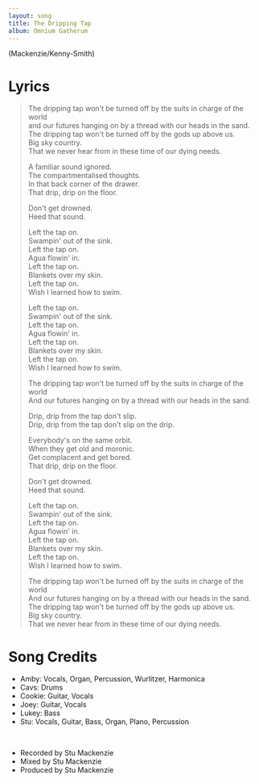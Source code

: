 ```yaml
---
layout: song
title: The Dripping Tap
album: Omnium Gatherum
---
```


(Mackenzie/Kenny-Smith)

# Lyrics

> The dripping tap won't be turned off by the suits in charge of the world  
> and our futures hanging on by a thread with our heads in the sand.  
> The dripping tap won't be turned off by the gods up above us.  
> Big sky country.  
> That we never hear from in these time of our dying needs.  
>  
> A familiar sound ignored.  
> The compartmentalised thoughts.  
> In that back corner of the drawer.  
> That drip, drip on the floor.  
>  
> Don't get drowned.  
> Heed that sound.  
>  
> Left the tap on.  
> Swampin' out of the sink.  
> Left the tap on.  
> Agua flowin' in.  
> Left the tap on.  
> Blankets over my skin.  
> Left the tap on.  
> Wish I learned how to swim.  
>  
> Left the tap on.  
> Swampin' out of the sink.  
> Left the tap on.  
> Agua flowin' in.  
> Left the tap on.  
> Blankets over my skin.  
> Left the tap on.  
> Wish I learned how to swim.  
>  
> The dripping tap won't be turned off by the suits in charge of the world  
> And our futures hanging on by a thread with our heads in the sand.  
>  
> Drip, drip from the tap don't slip.  
> Drip, drip from the tap don't slip on the drip.  
>  
> Everybody's on the same orbit.  
> When they get old and moronic.  
> Get complacent and get bored.  
> That drip, drip on the floor.  
>  
> Don't get drowned.  
> Heed that sound.  
>  
> Left the tap on.  
> Swampin' out of the sink.  
> Left the tap on.  
> Agua flowin' in.  
> Left the tap on.  
> Blankets over my skin.  
> Left the tap on.  
> Wish I learned how to swim.  
>  
> The dripping tap won't be turned off by the suits in charge of the world  
> And our futures hanging on by a thread with our heads in the sand.  
> The dripping tap won't be turned off by the gods up above us.  
> Big sky country.  
> That we never hear from in these time of our dying needs.  

# Song Credits

* Amby: Vocals, Organ, Percussion, Wurlitzer, Harmonica
* Cavs: Drums
* Cookie: Guitar, Vocals
* Joey: Guitar, Vocals
* Lukey: Bass
* Stu: Vocals, Guitar, Bass, Organ, Plano, Percussion
<br>

* Recorded by Stu Mackenzie
* Mixed by Stu Mackenzie
* Produced by Stu Mackenzie
